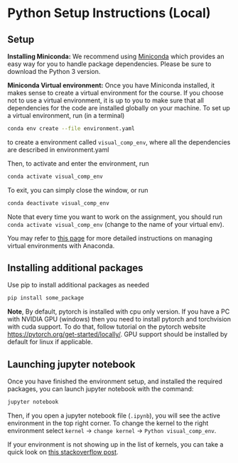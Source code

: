 # Python Setup Instructions (Local)

## Setup

**Installing Miniconda:** We recommend using [Miniconda](https://docs.conda.io/projects/miniconda/en/latest/miniconda-install.html) which provides an easy way for you to handle package dependencies. Please be sure to download the Python 3 version.

**Miniconda Virtual environment:** Once you have Miniconda installed, it makes sense to create a virtual environment for the course. If you choose not to use a virtual environment, it is up to you to make sure that all dependencies for the code are installed globally on your machine. To set up a virtual environment, run (in a terminal) 

```bash
conda env create --file environment.yaml
```

to create a environment called `visual_comp_env`, where all the dependencies are described in environment.yaml

Then, to activate and enter the environment, run

```bash
conda activate visual_comp_env
```

To exit, you can simply close the window, or run

```bash
conda deactivate visual_comp_env
```

Note that every time you want to work on the assignment, you should run `conda activate visual_comp_env` (change to the name of your virtual env).

You may refer to [this page](https://conda.io/docs/user-guide/tasks/manage-environments.html) for more detailed instructions on managing virtual environments with Anaconda.

## Installing additional packages
Use pip to install additional packages as needed

```bash
pip install some_package
```

**Note**, By default, pytorch is installed with cpu only version. If you have a PC with NVIDIA GPU (windows) then you need to install pytorch and torchvision with cuda support. To do that, follow tutorial on the pytorch website https://pytorch.org/get-started/locally/. GPU support should be installed by default for linux if applicable.



## Launching jupyter notebook

Once you have finished the environment setup, and installed the required packages, you can launch jupyter notebook with the command:

```bash
jupyter notebook
```

Then, if you open a jupyter notebook file (`.ipynb`), you will see the active environment in the top right corner. To change the kernel to the right environment select `kernel` -> `change kernel` -> `Python visual_comp_env`. 

If your environment is not showing up in the list of kernels, you can take a quick look on [this stackoverflow post](https://stackoverflow.com/questions/39604271/conda-environments-not-showing-up-in-jupyter-notebook).
